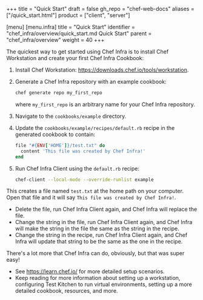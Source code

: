 +++
title = "Quick Start"
draft = false
gh_repo = "chef-web-docs"
aliases = ["/quick_start.html"]
product = ["client", "server"]

[menu]
  [menu.infra]
    title = "Quick Start"
    identifier = "chef_infra/overview/quick_start.md Quick Start"
    parent = "chef_infra/overview"
    weight = 40
+++

The quickest way to get started using Chef Infra is to install Chef Workstation and create your first Chef Infra Cookbook:

1. Install Chef Workstation:
    <https://downloads.chef.io/tools/workstation>.

2. Generate a Chef Infra repository with an example cookbook:

    ```bash
    chef generate repo my_first_repo
    ```

    where `my_first_repo` is an arbitrary name for your Chef Infra repository.

3. Navigate to the `cookbooks/example` directory.

4. Update the `cookbooks/example/recipes/default.rb` recipe in
    the generated cookbook to contain:

    ```ruby
    file "#{ENV['HOME']}/test.txt" do
      content 'This file was created by Chef Infra!'
    end
    ```

5. Run Chef Infra Client using the `default.rb` recipe:

    ```bash
    chef-client --local-mode --override-runlist example
    ```

This creates a file named `test.txt` at the home path on your computer. Open that file and it will say `This file was created by Chef Infra!`.

- Delete the file, run Chef Infra Client again, and Chef Infra will replace the file.
- Change the string in the file, run Chef Infra Client again, and Chef Infra will make the string in the file the same as the string in the recipe.
- Change the string in the recipe, run Chef Infra Client again, and Chef Infra will update that string to be the same as the one in the recipe.

There's a lot more that Chef Infra can do, obviously, but that was super easy!

- See <https://learn.chef.io/> for more detailed setup scenarios.
- Keep reading for more information about setting up a workstation, configuring Test Kitchen to run virtual environments, setting up a more detailed cookbook, resources, and more.
